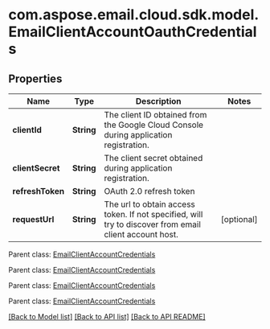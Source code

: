
# com.aspose.email.cloud.sdk.model.EmailClientAccountOauthCredentials

## Properties
Name | Type | Description | Notes
------------ | ------------- | ------------- | -------------
**clientId** | **String** | The client ID obtained from the Google Cloud Console during application registration.              | 
**clientSecret** | **String** | The client secret obtained during application registration.              | 
**refreshToken** | **String** | OAuth 2.0 refresh token              | 
**requestUrl** | **String** | The url to obtain access token. If not specified, will try to discover from email client account host.              |  [optional]

 Parent class: [EmailClientAccountCredentials](EmailClientAccountCredentials.md)
    
    

 Parent class: [EmailClientAccountCredentials](EmailClientAccountCredentials.md)
    
    

 Parent class: [EmailClientAccountCredentials](EmailClientAccountCredentials.md)
    
    

 Parent class: [EmailClientAccountCredentials](EmailClientAccountCredentials.md)
    
    


[[Back to Model list]](README.md#documentation-for-models) [[Back to API list]](README.md#documentation-for-api-endpoints) [[Back to API README]](README.md)

